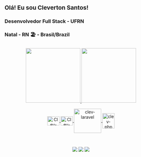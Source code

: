 ### <div> <h3>Olá! Eu sou Cleverton Santos!</h3>
<h3>Desenvolvedor Full Stack - UFRN</h3>    
<h3> Natal - RN 🏖️ - Brasil/Brazil </h3> 
</div>
<h2 "auto"></h2>
 
 <div align="center">
        <a href="https://github.com/clevertoncodev">
        <img height="180em" src="https://github-readme-stats.vercel.app/api?username=clevertoncodev&show_icons=true&theme=codeSTACKr&include_all_commits=true&count_private=true"/>
        <img height="180em" src="https://github-readme-stats.vercel.app/api/top-langs/?username=clevertoncodev&layout=compact&langs_count=7&theme=codeSTACKr"/>  
      </div>
      <div  align="center" style="display: inline_block"><br>
       <img align="center" alt="Clev-node" height="30" width="40" src= "https://cdn.jsdelivr.net/gh/devicons/devicon@latest/icons/nodejs/nodejs-original-wordmark.svg">
        <img align="center" alt="Clev-react" height="30" width="40" src="https://cdn.jsdelivr.net/gh/devicons/devicon@latest/icons/vuejs/vuejs-original-wordmark.svg">
        <img align="center" alt="clev-laravel" height="80" width="90" src="https://cdn.jsdelivr.net/gh/devicons/devicon@latest/icons/laravel/laravel-original-wordmark.svg">
        <img align="center" alt="clev-php" height="50" width="40" src="https://cdn.jsdelivr.net/gh/devicons/devicon@latest/icons/php/php-original.svg">
          
        
</div>   
  <div>
    <h2 "auto"></h2>
 </div>
   <br>
      <div align="center">
          <a href="https://api.whatsapp.com/send?phone=5584994105215"><img src="https://img.shields.io/badge/WhatsApp-25D366?style=for-the-badge&logo=whatsapp&logoColor=white" target="_blank"></a>
          <a href = "mailto:clevertonsantoscodev@gmail.com"><img src="https://img.shields.io/badge/-Gmail-%23333?style=for-the-badge&logo=gmail&logoColor=red" target="_blank"></a>
          <a href="https://www.linkedin.com/in/cleverton-santos-5548a1233/" target="_blank"><img src="https://img.shields.io/badge/-LinkedIn-%230077B5?style=for-the-badge&logo=linkedin&logoColor=white" target="_blank"></a></div>
